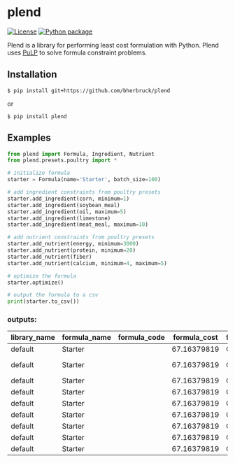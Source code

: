 # plend

[license-image]: https://img.shields.io/npm/l/make-coverage-badge.svg
[license-url]: https://opensource.org/licenses/MIT

[ci-image]: https://github.com/bherbruck/plend/workflows/Python%20package/badge.svg
[ci-url]: https://github.com/bherbruck/plend/actions?query=workflow%3A%22Python+package%22

[![License][license-image]][license-url]
[![Python package][ci-image]][ci-url]

Plend is a library for performing least cost formulation with Python. Plend uses [PuLP](https://github.com/coin-or/pulp) to solve formula constraint problems.

## Installation

```text
$ pip install git+https://github.com/bherbruck/plend
```

or

```text
$ pip install plend
```

## Examples

```python
from plend import Formula, Ingredient, Nutrient
from plend.presets.poultry import *

# initialize formula
starter = Formula(name='Starter', batch_size=100)

# add ingredient constraints from poultry presets
starter.add_ingredient(corn, minimum=1)
starter.add_ingredient(soybean_meal)
starter.add_ingredient(oil, maximum=5)
starter.add_ingredient(limestone)
starter.add_ingredient(meat_meal, maximum=10)

# add nutrient constraints from poultry presets
starter.add_nutrient(energy, minimum=3000)
starter.add_nutrient(protein, minimum=20)
starter.add_nutrient(fiber)
starter.add_nutrient(calcium, minimum=4, maximum=5)

# optimize the formula
starter.optimize()

# output the formula to a csv
print(starter.to_csv())
```

### outputs:

| library_name | formula_name | formula_code | formula_cost | formula_status | item_type  | item_name    | item_code | item_amount  | item_minimum | item_maximum | 
|--------------|--------------|--------------|--------------|----------------|------------|--------------|-----------|--------------|--------------|--------------| 
| default      | Starter      |              | 67.16379819  | Optimal        | ingredient | Corn         |           | 54.882934    | 1            |              | 
| default      | Starter      |              | 67.16379819  | Optimal        | ingredient | Soybean Meal |           | 22.674542    | 0            |              | 
| default      | Starter      |              | 67.16379819  | Optimal        | ingredient | Oil          |           | 4.1552541    | 0            | 5            | 
| default      | Starter      |              | 67.16379819  | Optimal        | ingredient | Limestone    |           | 8.2872701    | 0            |              | 
| default      | Starter      |              | 67.16379819  | Optimal        | ingredient | Meat Meal    |           | 10.0         | 0            | 10           | 
| default      | Starter      |              | 67.16379819  | Optimal        | nutrient   | Energy       |           | 3000.0000038 | 3000         |              | 
| default      | Starter      |              | 67.16379819  | Optimal        | nutrient   | Protein      |           | 20.00000021  | 20           |              | 
| default      | Starter      |              | 67.16379819  | Optimal        | nutrient   | Fiber        |           | 2.05230961   | 0            |              | 
| default      | Starter      |              | 67.16379819  | Optimal        | nutrient   | Calcium      |           | 4.0000000154 | 4            | 5            | 
